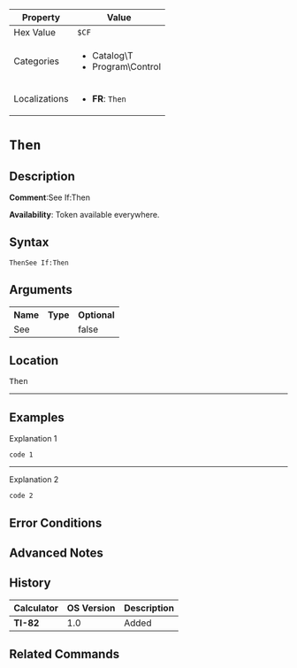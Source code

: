 | Property      | Value |
|---------------|-------|
| Hex Value     | `$CF`|
| Categories    | <ul><li>Catalog\T</li><li>Program\Control</li></ul> |
| Localizations | <ul><li><b>FR</b>: `Then`</li></ul> |

# `Then`

## Description


<b>Comment</b>:See If:Then

<b>Availability</b>: Token available everywhere.

## Syntax
`ThenSee If:Then`

## Arguments
<table>
<tr><th>Name</th><th>Type</th><th>Optional</th></tr>

<tr><td>See</td><td></td><td>false</td></tr>

</table>

## Location
<kbd>Then</kbd>
<hr>

## Examples

Explanation 1
```ti-basic
code 1
```
---
Explanation 2
```ti-basic
code 2
```

## Error Conditions


## Advanced Notes


## History
| Calculator | OS Version | Description |
|------------|------------|-------------|
| <b>TI-82</b> | 1.0 | Added

## Related Commands

    
